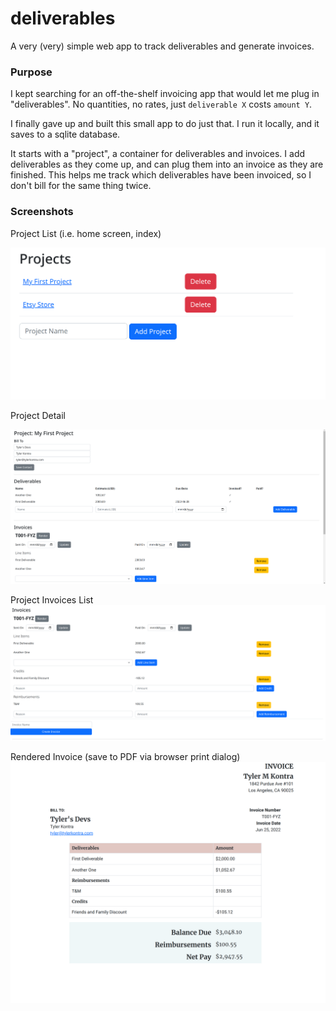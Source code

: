 # deliverables

A very (very) simple web app to track deliverables and generate invoices.

### Purpose

I kept searching for an off-the-shelf invoicing app that would let me plug in "deliverables". No quantities,
no rates, just `deliverable X` costs `amount Y`.

I finally gave up and built this small app to do just that. I run it locally, and it saves to a sqlite database.

It starts with a "project", a container for deliverables and invoices. I add deliverables as they come up, and can plug them into an invoice as they are finished. This helps me track which deliverables have been invoiced, so I don't bill for the same thing twice.

### Screenshots

Project List (i.e. home screen, index)

![project list](./docs/images/projects.png)

Project Detail

![project detail](./docs/images/project-detail.png)

Project Invoices List
![project invoices](./docs/images/project-invoices.png)

Rendered Invoice (save to PDF via browser print dialog)
![rendered invoice](./docs/images/invoice-render.png)

